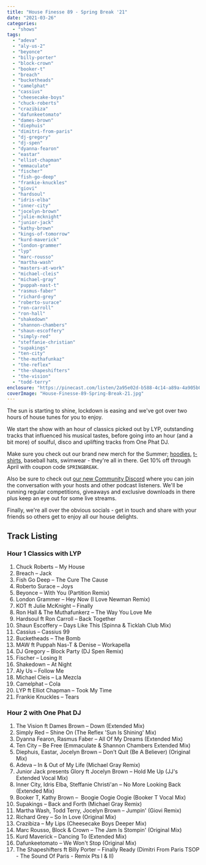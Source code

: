 ```yaml
---
title: "House Finesse 89 - Spring Break '21"
date: "2021-03-26"
categories: 
  - "shows"
tags: 
  - "adeva"
  - "aly-us-2"
  - "beyonce"
  - "billy-porter"
  - "block-crown"
  - "booker-t"
  - "breach"
  - "bucketheads"
  - "camelphat"
  - "cassius"
  - "cheesecake-boys"
  - "chuck-roberts"
  - "crazibiza"
  - "dafunkeetomato"
  - "dames-brown"
  - "diephuis"
  - "dimitri-from-paris"
  - "dj-gregory"
  - "dj-spen"
  - "dyanna-fearon"
  - "eastar"
  - "elliot-chapman"
  - "emmaculate"
  - "fischer"
  - "fish-go-deep"
  - "frankie-knuckles"
  - "giovi"
  - "hardsoul"
  - "idris-elba"
  - "inner-city"
  - "jocelyn-brown"
  - "julie-mcknight"
  - "junior-jack"
  - "kathy-brown"
  - "kings-of-tomorrow"
  - "kurd-maverick"
  - "london-grammer"
  - "lyp"
  - "marc-rousso"
  - "martha-wash"
  - "masters-at-work"
  - "michael-cleis"
  - "michael-gray"
  - "puppah-nast-t"
  - "rasmus-faber"
  - "richard-grey"
  - "roberto-surace"
  - "ron-carroll"
  - "ron-hall"
  - "shakedown"
  - "shannon-chambers"
  - "shaun-escoffery"
  - "simply-red"
  - "steffanie-christian"
  - "supakings"
  - "ten-city"
  - "the-muthafunkaz"
  - "the-reflex"
  - "the-shapeshifters"
  - "the-vision"
  - "todd-terry"
enclosure: "https://pinecast.com/listen/2a95e02d-b588-4c14-a89a-4a905b0fc453.mp3 144026956 audio/mpeg "
coverImage: "House-Finesse-89-Spring-Break-21.jpg"
---
```


The sun is starting to shine, lockdown is easing and we've got over two hours of house tunes for you to enjoy.

We start the show with an hour of classics picked out by LYP, outstanding tracks that influenced his musical tastes, before going into an hour (and a bit more) of soulful, disco and uplifting tracks from One Phat DJ.

Make sure you check out our brand new merch for the Summer; [hoodies](https://www.housefinesse.com/shop/finesse-badge-hoodie/), [t-shirts](https://www.housefinesse.com/shop/finesse-badge-t-shirt-unisex-multi-colour-selection/), baseball hats, swimwear - they're all in there. Get 10% off through April with coupon code `SPRINGBREAK`.

Also be sure to check out [our new Community Discord](/community) where you can join the conversation with your hosts and other podcast listeners. We'll be running regular competitions, giveaways and exclusive downloads in there plus keep an eye out for some live streams.

Finally, we're all over the obvious socials - get in touch and share with your friends so others get to enjoy all our house delights.

## Track Listing

### Hour 1 Classics with LYP

1. Chuck Roberts – My House
2. Breach – Jack
3. Fish Go Deep – The Cure The Cause
4. Roberto Surace – Joys
5. Beyonce – With You (Partition Remix)
6. London Grammer – Hey Now (I Love Newman Remix)
7. KOT ft Julie McKnight – Finally
8. Ron Hall & The Muthafunkerz – The Way You Love Me
9. Hardsoul ft Ron Carroll – Back Together
10. Shaun Escoffery – Days Like This (Spinna & Ticklah Club Mix)
11. Cassius – Cassius 99
12. Bucketheads – The Bomb
13. MAW ft Puppah Nas-T & Denise – Workapella
14. DJ Gregory – Block Party (DJ Spen Remix)
15. Fischer – Losing It
16. Shakedown – At Night
17. Aly Us – Follow Me
18. Michael Cleis – La Mezcla
19. Camelphat – Cola
20. LYP ft Elliot Chapman – Took My Time
21. Frankie Knuckles – Tears

### Hour 2 with One Phat DJ

1. The Vision ft Dames Brown – Down (Extended Mix)
2. Simply Red – Shine On (The Reflex 'Sun Is Shining' Mix)
3. Dyanna Fearon, Rasmus Faber – All Of My Dreams (Extended Mix)
4. Ten City – Be Free (Emmaculate & Shannon Chambers Extended Mix)
5. Diephuis, Eastar, Jocelyn Brown – Don't Quit (Be A Believer) (Original Mix)
6. Adeva – In & Out of My Life (Michael Gray Remix)
7. Junior Jack presents Glory ft Jocelyn Brown – Hold Me Up (JJ's Extended Vocal Mix)
8. Inner City, Idris Elba, Steffanie Christi'an – No More Looking Back (Extended Mix)
9. Booker T, Kathy Brown –  Boogie Oogie Oogie (Booker T Vocal Mix)
10. Supakings – Back and Forth (Michael Gray Remix)
11. Martha Wash, Todd Terry, Jocelyn Brown – Jumpin' (Giovi Remix)
12. Richard Grey – So In Love (Original Mix)
13. Crazibiza – My Lips (Cheesecake Boys Deeper Mix)
14. Marc Rousso, Block & Crown – The Jam Is Stompin' (Original Mix)
15. Kurd Maverick – Dancing To (Extended Mix)
16. Dafunkeetomato – We Won't Stop (Original Mix)
17. The Shapeshifters ft Billy Porter – Finally Ready (Dimitri From Paris TSOP - The Sound Of Paris - Remix Pts I & II)
